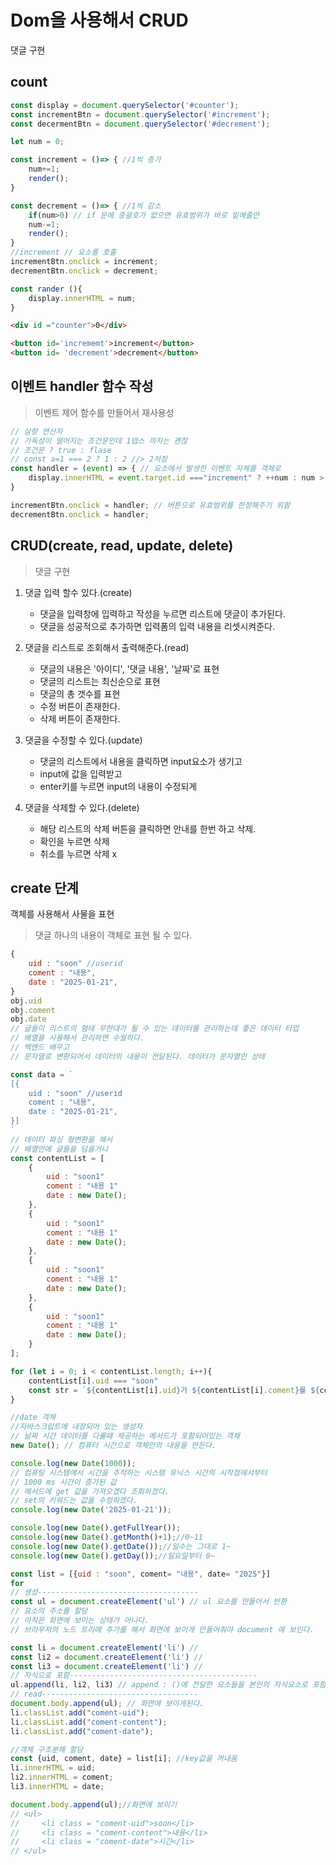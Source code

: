 # Dom을 사용해서 CRUD

댓글 구현

## count
```js
const display = document.querySelector('#counter');
const incrementBtn = document.querySelector('#increment');
const decermentBtn = document.querySelector('#decrement');

let num = 0;

const increment = ()=> { //1씩 증가
    num+=1;
    render();
}

const decrement = ()=> { //1씩 감소
    if(num>0) // if 문에 중괄호가 없으면 유효범위가 바로 밑에줄만
    num-=1;
    render();
}
//increment // 요소를 호출
incrementBtn.onclick = increment;
decrementBtn.onclick = decrement;

const rander (){
    display.innerHTML = num;
}
```

```html
<div id ="counter">0</div>

<button id='incrememt'>increment</button>
<button id= 'decrement'>decrement</button>
```

## 이벤트 handler 함수 작성
> 이벤트 제어 함수를 만들어서 재사용성


```js
// 삼항 연산자
// 가독성이 떨어지는 조건문인데 1뎁스 까지는 괜찮
// 조건문 ? true : flase
// const a=1 === 2 ? 1 : 2 //> 2저장
const handler = (event) => { // 요소에서 발생한 이벤트 자체를 객체로
    display.innerHTML = event.target.id ==="increment" ? ++num : num > 0 ? --num : num ; // increment버튼을 눌렀다면 증가, 아니면 감소
}

incrementBtn.onclick = handler; // 버튼으로 유효범위를 한정해주기 위함
decrementBtn.onclick = handler;
```
## CRUD(create, read, update, delete)
> 댓글 구현

1. 댓글 입력 할수 있다.(create)
    - 댓글을 입력창에 입력하고 작성을 누르면 리스트에 댓글이 추가된다.
    - 댓글을 성공적으로 추가하면 입력폼의 입력 내용을 리셋시켜준다.

2. 댓글을 리스트로 조회해서 출력해준다.(read)
    - 댓글의 내용은 '아이디', '댓글 내용', '날짜'로 표현
    - 댓글의 리스트는 최신순으로 표현
    - 댓글의 총 갯수를 표현
    - 수정 버튼이 존재한다.
    - 삭제 버튼이 존재한다.

3. 댓글을 수정할 수 있다.(update)
    - 댓글의 리스트에서 내용을 클릭하면 input요소가 생기고
    - input에 값을 입력받고 
    - enter키를 누르면 input의 내용이 수정되게

4. 댓글을 삭제할 수 있다.(delete)
    - 해당 리스트의 삭제 버튼을 클릭하면 안내를 한번 하고 삭제.
    - 확인을 누르면 삭제
    - 취소를 누르면 삭제 x

## create 단계
객체를 사용해서 사물을 표현
> 댓글 하나의 내용이 객체로 표현 될 수 있다.
```js
{
    uid : "soon" //userid 
    coment : "내용",
    date : "2025-01-21",
}
obj.uid
obj.coment
obj.date
// 글들이 리스트의 형태 무한대가 될 수 있는 데이터를 관리하는데 좋은 데이터 타입
// 배열을 사용해서 관리하면 수월하다.
// 백엔드 배우고 
// 문자열로 변환되어서 데이터의 내용이 전달된다. 데이터가 문자열인 상태

const data = `
[{
    uid : "soon" //userid 
    coment : "내용",
    date : "2025-01-21",
}]
`
// 데이터 파싱 형변환을 해서 
// 배열안에 글들을 담을거니 
const contentList = [
    {
        uid : "soon1"
        coment : "내용 1"
        date : new Date();
    }, 
    {
        uid : "soon1"
        coment : "내용 1"
        date : new Date();
    }, 
    {
        uid : "soon1"
        coment : "내용 1"
        date : new Date();
    }, 
    {
        uid : "soon1"
        coment : "내용 1"
        date : new Date();
    }
];

for (let i = 0; i < contentList.length; i++){
    contentList[i].uid === "soon"
    const str = `${contentList[i].uid}가 ${contentList[i].coment}를 ${contentList[i].date}에 작성했음}`
}

//date 객체
//자바스크립트에 내장되어 있는 생성자
// 날짜 시간 데이터를 다룰때 제공하는 메서드가 포함되어있는 객체
new Date(); // 컴퓨터 시간으로 객체안의 내용을 만든다.

console.log(new Date(1000));
// 컴퓨팅 시스템에서 시간을 추적하는 시스템 유닉스 시간의 시작점에서부터 
// 1000 ms 시간이 증가된 값
// 메서드에 get 값을 가져오겠다 조회하겠다.
// set의 키워드는 값을 수정하겠다.
console.log(new Date('2025-01-21'));

console.log(new Date().getFullYear());
console.log(new Date().getMonth()+1);//0~11
console.log(new Date().getDate());//일수는 그대로 1~
console.log(new Date().getDay());//일요일부터 0~


```
```js
const list = [{uid : "soon", coment= "내용", date= "2025"}]
for 
// 생성------------------------------------
const ul = document.createElement('ul') // ul 요소를 만들어서 반환
// 요소의 주소를 할당
// 아직은 화면에 보이는 상태가 아니다.
// 브라우저의 노드 트리에 추가를 해서 화면에 보이게 만들어줘야 document 에 보인다.

const li = document.createElement('li') // 
const li2 = document.createElement('li') // 
const li3 = document.createElement('li') // 
// 자식으로 포함------------------------------------------
ul.append(li, li2, li3) // append : ()에 전달한 요소들을 본인의 자식요소로 포함시키기
// read-----------------------------------
document.body.append(ul); // 화면에 보이게된다.
li.classList.add("coment-uid");
li.classList.add("coment-content");
li.classList.add("coment-date");

//객체 구조분해 할당
const {uid, coment, date} = list[i]; //key값을 꺼내옴
li.innerHTML = uid;
li2.innerHTML = coment;
li3.innerHTML = date;

document.body.append(ul);//화면에 보이기
// <ul>
//     <li class = "coment-uid">soon</li>
//     <li class = "coment-content">내용</li>
//     <li class = "coment-date">시간</li>
// </ul>

```